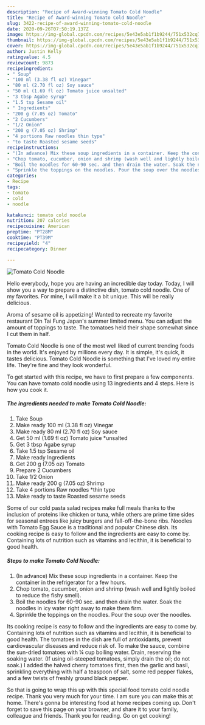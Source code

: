 ```yaml
---
description: "Recipe of Award-winning Tomato Cold Noodle"
title: "Recipe of Award-winning Tomato Cold Noodle"
slug: 3422-recipe-of-award-winning-tomato-cold-noodle
date: 2020-09-26T07:50:19.137Z
image: https://img-global.cpcdn.com/recipes/5e43e5ab1f1b9244/751x532cq70/tomato-cold-noodle-recipe-main-photo.jpg
thumbnail: https://img-global.cpcdn.com/recipes/5e43e5ab1f1b9244/751x532cq70/tomato-cold-noodle-recipe-main-photo.jpg
cover: https://img-global.cpcdn.com/recipes/5e43e5ab1f1b9244/751x532cq70/tomato-cold-noodle-recipe-main-photo.jpg
author: Justin Kelly
ratingvalue: 4.5
reviewcount: 9873
recipeingredient:
- " Soup"
- "100 ml (3.38 fl oz) Vinegar"
- "80 ml (2.70 fl oz) Soy sauce"
- "50 ml (1.69 fl oz) Tomato juice unsalted"
- "3 tbsp Agabe syrup"
- "1.5 tsp Sesame oil"
- " Ingredients"
- "200 g (7.05 oz) Tomato"
- "2 Cucumbers"
- "1/2 Onion"
- "200 g (7.05 oz) Shrimp"
- "4 portions Raw noodles thin type"
- "to taste Roasted sesame seeds"
recipeinstructions:
- "(In advance) Mix these soup ingredients in a container. Keep the container in the refrigerator for a few hours."
- "Chop tomato, cucumber, onion and shrimp (wash well and lightly boiled to reduce the fishy smell)."
- "Boil the noodles for 60-90 sec. and then drain the water. Soak the noodles in icy water right away to make them firm."
- "Sprinkle the toppings on the noodles. Pour the soup over the noodles."
categories:
- Recipe
tags:
- tomato
- cold
- noodle

katakunci: tomato cold noodle 
nutrition: 207 calories
recipecuisine: American
preptime: "PT28M"
cooktime: "PT39M"
recipeyield: "4"
recipecategory: Dinner

---
```



![Tomato Cold Noodle](https://img-global.cpcdn.com/recipes/5e43e5ab1f1b9244/751x532cq70/tomato-cold-noodle-recipe-main-photo.jpg)

Hello everybody, hope you are having an incredible day today. Today, I will show you a way to prepare a distinctive dish, tomato cold noodle. One of my favorites. For mine, I will make it a bit unique. This will be really delicious.

Aroma of sesame oil is appetizing! Wanted to recreate my favorite restaurant Din Tai Fung Japan&#39;s summer limited menu. You can adjust the amount of toppings to taste. The tomatoes held their shape somewhat since I cut them in half.

Tomato Cold Noodle is one of the most well liked of current trending foods in the world. It's enjoyed by millions every day. It is simple, it's quick, it tastes delicious. Tomato Cold Noodle is something that I've loved my entire life. They're fine and they look wonderful.


To get started with this recipe, we have to first prepare a few components. You can have tomato cold noodle using 13 ingredients and 4 steps. Here is how you cook it.

<!--inarticleads1-->

##### The ingredients needed to make Tomato Cold Noodle:

1. Take  Soup
1. Make ready 100 ml (3.38 fl oz) Vinegar
1. Make ready 80 ml (2.70 fl oz) Soy sauce
1. Get 50 ml (1.69 fl oz) Tomato juice *unsalted
1. Get 3 tbsp Agabe syrup
1. Take 1.5 tsp Sesame oil
1. Make ready  Ingredients
1. Get 200 g (7.05 oz) Tomato
1. Prepare 2 Cucumbers
1. Take 1/2 Onion
1. Make ready 200 g (7.05 oz) Shrimp
1. Take 4 portions Raw noodles *thin type
1. Make ready to taste Roasted sesame seeds


Some of our cold pasta salad recipes make full meals thanks to the inclusion of proteins like chicken or tuna, while others are prime time sides for seasonal entrees like juicy burgers and fall-off-the-bone ribs. Noodles with Tomato Egg Sauce is a traditional and popular Chinese dish. Its cooking recipe is easy to follow and the ingredients are easy to come by. Containing lots of nutrition such as vitamins and lecithin, it is beneficial to good health. 

<!--inarticleads2-->

##### Steps to make Tomato Cold Noodle:

1. (In advance) Mix these soup ingredients in a container. Keep the container in the refrigerator for a few hours.
1. Chop tomato, cucumber, onion and shrimp (wash well and lightly boiled to reduce the fishy smell).
1. Boil the noodles for 60-90 sec. and then drain the water. Soak the noodles in icy water right away to make them firm.
1. Sprinkle the toppings on the noodles. Pour the soup over the noodles.


Its cooking recipe is easy to follow and the ingredients are easy to come by. Containing lots of nutrition such as vitamins and lecithin, it is beneficial to good health. The tomatoes in the dish are full of antioxidants, prevent cardiovascular diseases and reduce risk of. To make the sauce, combine the sun-dried tomatoes with ¼ cup boiling water. Drain, reserving the soaking water. (If using oil-steeped tomatoes, simply drain the oil; do not soak.) I added the halved cherry tomatoes first, then the garlic and basil, sprinkling everything with half a teaspoon of salt, some red pepper flakes, and a few twists of freshly ground black pepper. 

So that is going to wrap this up with this special food tomato cold noodle recipe. Thank you very much for your time. I am sure you can make this at home. There's gonna be interesting food at home recipes coming up. Don't forget to save this page on your browser, and share it to your family, colleague and friends. Thank you for reading. Go on get cooking!
